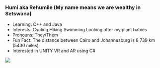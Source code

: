 <div align="left">
  
### Humi aka Rehumile (My name means we are wealthy in Setswana)

  
  -  Learning: C++ and Java 
  -  Interests: Cycling Hiking Swimming Looking after my plant babies 
  -  Pronouns: They/Them
  -  Fun Fact: The distance between Cairo and Johannesburg is  8 739 km (5430 miles)
  -  Interested in UNITY VR and AR using C#
 
 </div>
 
<img align="left" src="https://github-readme-stats.vercel.app/api?username=Humunchi&&show_icons=true&theme=blue-green"/>






